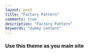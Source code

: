 ```yaml
---
layout: post
title: "Factory Pattern"
comments: true
description: "Factory Pattern"
keywords: "dummy content"
---
```

### Use this theme as you main site
